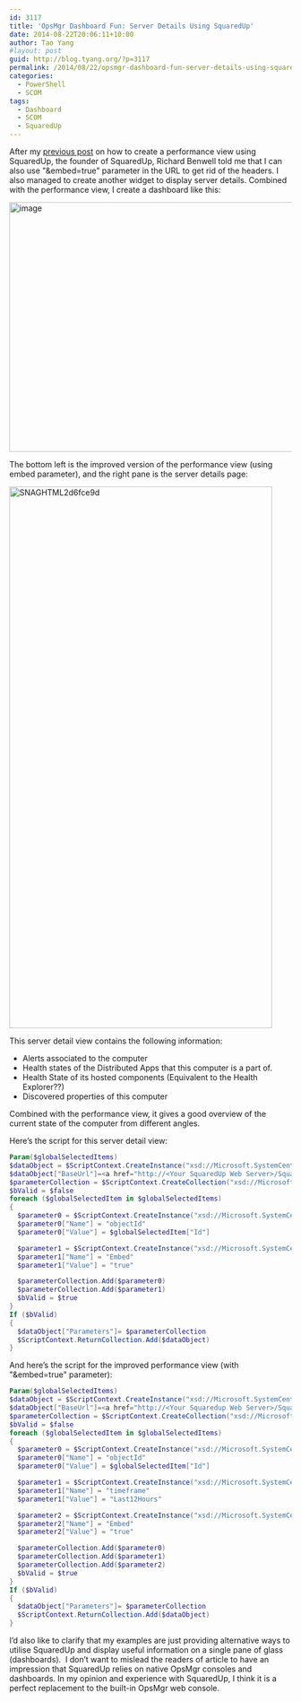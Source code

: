 ```yaml
---
id: 3117
title: 'OpsMgr Dashboard Fun: Server Details Using SquaredUp'
date: 2014-08-22T20:06:11+10:00
author: Tao Yang
#layout: post
guid: http://blog.tyang.org/?p=3117
permalink: /2014/08/22/opsmgr-dashboard-fun-server-details-using-squaredup/
categories:
  - PowerShell
  - SCOM
tags:
  - Dashboard
  - SCOM
  - SquaredUp
---
```

After my <a href="http://blog.tyang.org/2014/08/05/opsmgr-dashboard-fun-performance-widget-using-squaredup/">previous post</a> on how to create a performance view using SquaredUp, the founder of SquaredUp, Richard Benwell told me that I can also use "&embed=true" parameter in the URL to get rid of the headers. I also managed to create another widget to display server details. Combined with the performance view, I create a dashboard like this:

<a href="http://blog.tyang.org/wp-content/uploads/2014/08/image7.png"><img style="background-image: none; padding-top: 0px; padding-left: 0px; display: inline; padding-right: 0px; border: 0px;" title="image" src="http://blog.tyang.org/wp-content/uploads/2014/08/image_thumb7.png" alt="image" width="696" height="445" border="0" /></a>

The bottom left is the improved version of the performance view (using embed parameter), and the right pane is the server details page:

<a href="http://blog.tyang.org/wp-content/uploads/2014/08/SNAGHTML2d6fce9d.png"><img style="background-image: none; padding-top: 0px; padding-left: 0px; display: inline; padding-right: 0px; border: 0px;" title="SNAGHTML2d6fce9d" src="http://blog.tyang.org/wp-content/uploads/2014/08/SNAGHTML2d6fce9d_thumb.png" alt="SNAGHTML2d6fce9d" width="469" height="966" border="0" /></a>

This server detail view contains the following information:

* Alerts associated to the computer
* Health states of the Distributed Apps that this computer is a part of.
* Health State of its hosted components (Equivalent to the Health Explorer??)
* Discovered properties of this computer

Combined with the performance view, it gives a good overview of the current state of the computer from different angles.

Here’s the script for this server detail view:

```powershell
Param($globalSelectedItems)
$dataObject = $ScriptContext.CreateInstance("xsd://Microsoft.SystemCenter.Visualization.Component.Library!Microsoft.SystemCenter.Visualization.Component.Library.WebBrowser.Schema/Request")
$dataObject["BaseUrl"]=<a href="http://<Your SquaredUp Web Server>/SquaredUp/object">http://Your SquaredUp Web Server/SquaredUp/object</a>
$parameterCollection = $ScriptContext.CreateCollection("xsd://Microsoft.SystemCenter.Visualization.Component.Library!Microsoft.SystemCenter.Visualization.Component.Library.WebBrowser.Schema/UrlParameter[]")
$bValid = $false
foreach ($globalSelectedItem in $globalSelectedItems)
{
  $parameter0 = $ScriptContext.CreateInstance("xsd://Microsoft.SystemCenter.Visualization.Component.Library!Microsoft.SystemCenter.Visualization.Component.Library.WebBrowser.Schema/UrlParameter")
  $parameter0["Name"] = "objectId"
  $parameter0["Value"] = $globalSelectedItem["Id"]

  $parameter1 = $ScriptContext.CreateInstance("xsd://Microsoft.SystemCenter.Visualization.Component.Library!Microsoft.SystemCenter.Visualization.Component.Library.WebBrowser.Schema/UrlParameter")
  $parameter1["Name"] = "Embed"
  $parameter1["Value"] = "true"

  $parameterCollection.Add($parameter0)
  $parameterCollection.Add($parameter1)
  $bValid = $true
}
If ($bValid)
{
  $dataObject["Parameters"]= $parameterCollection
  $ScriptContext.ReturnCollection.Add($dataObject)
}

```
And here’s the script for the improved performance view (with "&embed=true" parameter):

```powershell
Param($globalSelectedItems)
$dataObject = $ScriptContext.CreateInstance("xsd://Microsoft.SystemCenter.Visualization.Component.Library!Microsoft.SystemCenter.Visualization.Component.Library.WebBrowser.Schema/Request")
$dataObject["BaseUrl"]=<a href="http://<Your Squaredup Web Server>/SquaredUp/performance/objectoverview">http://Your Squaredup Web Server/SquaredUp/performance/objectoverview</a>
$parameterCollection = $ScriptContext.CreateCollection("xsd://Microsoft.SystemCenter.Visualization.Component.Library!Microsoft.SystemCenter.Visualization.Component.Library.WebBrowser.Schema/UrlParameter[]")
$bValid = $false
foreach ($globalSelectedItem in $globalSelectedItems)
{
  $parameter0 = $ScriptContext.CreateInstance("xsd://Microsoft.SystemCenter.Visualization.Component.Library!Microsoft.SystemCenter.Visualization.Component.Library.WebBrowser.Schema/UrlParameter")
  $parameter0["Name"] = "objectId"
  $parameter0["Value"] = $globalSelectedItem["Id"]

  $parameter1 = $ScriptContext.CreateInstance("xsd://Microsoft.SystemCenter.Visualization.Component.Library!Microsoft.SystemCenter.Visualization.Component.Library.WebBrowser.Schema/UrlParameter")
  $parameter1["Name"] = "timeframe"
  $parameter1["Value"] = "Last12Hours"

  $parameter2 = $ScriptContext.CreateInstance("xsd://Microsoft.SystemCenter.Visualization.Component.Library!Microsoft.SystemCenter.Visualization.Component.Library.WebBrowser.Schema/UrlParameter")
  $parameter2["Name"] = "Embed"
  $parameter2["Value"] = "true"

  $parameterCollection.Add($parameter0)
  $parameterCollection.Add($parameter1)
  $parameterCollection.Add($parameter2)
  $bValid = $true
}
If ($bValid)
{
  $dataObject["Parameters"]= $parameterCollection
  $ScriptContext.ReturnCollection.Add($dataObject)
}

```

I’d also like to clarify that my examples are just providing alternative ways to utilise SquaredUp and display useful information on a single pane of glass (dashboards).  I don’t want to mislead the readers of article to have an impression that SquaredUp relies on native OpsMgr consoles and dashboards. In my opinion and experience with SquaredUp, I think it is a perfect replacement to the built-in OpsMgr web console.